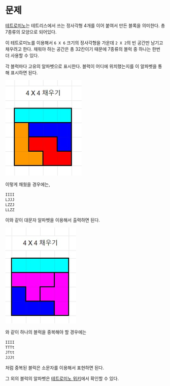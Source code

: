 # 문제

[테트로미노](https://en.wikipedia.org/wiki/Tetromino)는 테트리스에서 쓰는 정사각형 4개를 이어 붙여서 만든 블록을 의미한다.
총 7종류의 모양으로 되어있다.

이 테트로미노를 이용해서 `6 X 6` 크기의 정사각형을 가운데 `2 X 2`의 빈 공간만 남기고 채우려고 한다.
채워야 하는 공간은 총 32칸이기 때문에 7종류의 블럭 중 하나는 한번 더 사용할 수 있다.

각 블럭마다 고유의 알파벳으로 표시한다. 블럭이 어디에 위치했는지를 이 알파벳을 통해 표시하면 된다.

![예시](example.jpg)

이렇게 채웠을 경우에는,
```buildoutcfg
IIII
LJJJ
LZZJ
LLZZ
```
이와 같이 대문자 알파벳을 이용해서 출력하면 된다.

![예시](example-duplicate.jpg)

와 같이 하나의 블럭을 중복해야 할 경우에는
```buildoutcfg
IIII
TTTt
JTtt
JJJt
```
처럼 중복된 블럭은 소문자를 이용해서 표현하면 된다.

그 외의 블럭의 알파벳은 [테트로미노 위키](https://en.wikipedia.org/wiki/Tetromino#One-sided_tetrominoes)에서 확인할 수 있다.
